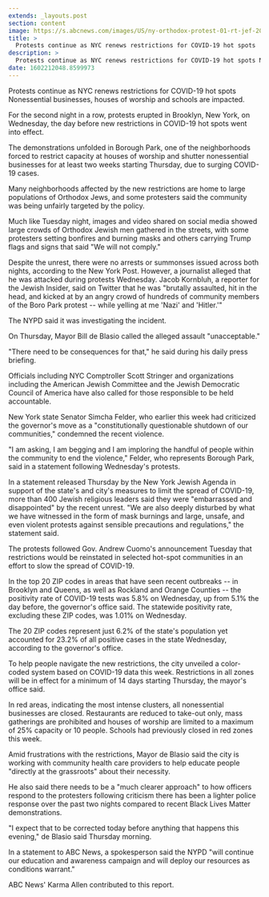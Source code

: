 ```yaml
--- 
extends: _layouts.post 
section: content 
image: https://s.abcnews.com/images/US/ny-orthodox-protest-01-rt-jef-201008_1602185807040_hpMain_16x9_992.jpg 
title: > 
  Protests continue as NYC renews restrictions for COVID-19 hot spots 
description: > 
  Protests continue as NYC renews restrictions for COVID-19 hot spots Nonessential businesses, houses of worship and schools are impacted.For the second night in a row, protests erupted in Brooklyn, New York, on Wednesday, the day before new restrictions in COVID-19 hot spots went into effect.Andrew Cuomo's announcement Tuesday that restrictions would be reinstated in selected hot-spot communities in an effort to slow the spread of COVID-19.To help people navigate the new restrictions, the city unveiled a color-coded system based on COVID-19 data this week.Restrictions in all zones will be in effect for a minimum of 14 days starting Thursday, the mayor's office said. 
date: 1602212048.8599973 
--- 
```

Protests continue as NYC renews restrictions for COVID-19 hot spots Nonessential businesses, houses of worship and schools are impacted.

For the second night in a row, protests erupted in Brooklyn, New York, on Wednesday, the day before new restrictions in COVID-19 hot spots went into effect.

The demonstrations unfolded in Borough Park, one of the neighborhoods forced to restrict capacity at houses of worship and shutter nonessential businesses for at least two weeks starting Thursday, due to surging COVID-19 cases.

Many neighborhoods affected by the new restrictions are home to large populations of Orthodox Jews, and some protesters said the community was being unfairly targeted by the policy.

Much like Tuesday night, images and video shared on social media showed large crowds of Orthodox Jewish men gathered in the streets, with some protesters setting bonfires and burning masks and others carrying Trump flags and signs that said "We will not comply."

Despite the unrest, there were no arrests or summonses issued across both nights, according to the New York Post. However, a journalist alleged that he was attacked during protests Wednesday. Jacob Kornbluh, a reporter for the Jewish Insider, said on Twitter that he was "brutally assaulted, hit in the head, and kicked at by an angry crowd of hundreds of community members of the Boro Park protest -- while yelling at me 'Nazi' and 'Hitler.'"

The NYPD said it was investigating the incident.

On Thursday, Mayor Bill de Blasio called the alleged assault "unacceptable."

"There need to be consequences for that," he said during his daily press briefing.

Officials including NYC Comptroller Scott Stringer and organizations including the American Jewish Committee and the Jewish Democratic Council of America have also called for those responsible to be held accountable.

New York state Senator Simcha Felder, who earlier this week had criticized the governor's move as a "constitutionally questionable shutdown of our communities," condemned the recent violence.

"I am asking, I am begging and I am imploring the handful of people within the community to end the violence," Felder, who represents Borough Park, said in a statement following Wednesday's protests.

In a statement released Thursday by the New York Jewish Agenda in support of the state's and city's measures to limit the spread of COVID-19, more than 400 Jewish religious leaders said they were "embarrassed and disappointed" by the recent unrest. "We are also deeply disturbed by what we have witnessed in the form of mask burnings and large, unsafe, and even violent protests against sensible precautions and regulations," the statement said.

The protests followed Gov. Andrew Cuomo's announcement Tuesday that restrictions would be reinstated in selected hot-spot communities in an effort to slow the spread of COVID-19.

In the top 20 ZIP codes in areas that have seen recent outbreaks -- in Brooklyn and Queens, as well as Rockland and Orange Counties -- the positivity rate of COVID-19 tests was 5.8% on Wednesday, up from 5.1% the day before, the governor's office said. The statewide positivity rate, excluding these ZIP codes, was 1.01% on Wednesday.

The 20 ZIP codes represent just 6.2% of the state's population yet accounted for 23.2% of all positive cases in the state Wednesday, according to the governor's office.

To help people navigate the new restrictions, the city unveiled a color-coded system based on COVID-19 data this week. Restrictions in all zones will be in effect for a minimum of 14 days starting Thursday, the mayor's office said.

In red areas, indicating the most intense clusters, all nonessential businesses are closed. Restaurants are reduced to take-out only, mass gatherings are prohibited and houses of worship are limited to a maximum of 25% capacity or 10 people. Schools had previously closed in red zones this week.

Amid frustrations with the restrictions, Mayor de Blasio said the city is working with community health care providers to help educate people "directly at the grassroots" about their necessity.

He also said there needs to be a "much clearer approach" to how officers respond to the protesters following criticism there has been a lighter police response over the past two nights compared to recent Black Lives Matter demonstrations.

"I expect that to be corrected today before anything that happens this evening," de Blasio said Thursday morning.

In a statement to ABC News, a spokesperson said the NYPD "will continue our education and awareness campaign and will deploy our resources as conditions warrant."

ABC News' Karma Allen contributed to this report.